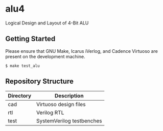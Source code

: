 # alu4
Logical Design and Layout of 4-Bit ALU

## Getting Started

Please ensure that GNU Make, Icarus iVerlog, and Cadence Virtuoso are present
on the development machine.

```shell
$ make test_alu
```

## Repository Structure

| Directory | Description               |
| --------- | ------------------------- |
| cad       | Virtuoso design files     |
| rtl       | Verilog RTL               |
| test      | SystemVerilog testbenches |


